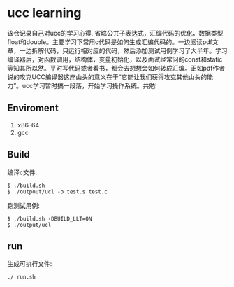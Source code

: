 # ucc learning
该仓记录自己对ucc的学习心得, 省略公共子表达式，汇编代码的优化，数据类型float和double。主要学习下常用c代码是如何生成汇编代码的。一边阅读pdf文章，一边拆解代码，只运行相对应的代码，然后添加测试用例学习了大半年。学习编译器后，对函数调用，结构体，变量初始化，以及面试经常问的const和static等知其所以然。平时写代码或者看书，都会去想想会如何转成汇编。正如pdf作者说的攻克UCC编译器这座山头的意义在于“它能让我们获得攻克其他山头的能力”。ucc学习暂时搞一段落，开始学习操作系统。共勉!

## Enviroment
1. x86-64
2. gcc

## Build
编译c文件:
```
$ ./build.sh
$ ./outpout/ucl -o test.s test.c
```

跑测试用例:
```
$ ./build.sh -DBUILD_LLT=ON
$ ./output/ucl
```

## run
生成可执行文件:
```
./ run.sh
```


